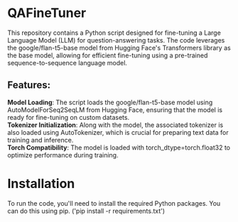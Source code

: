 # QAFineTuner

This repository contains a Python script designed for fine-tuning a Large Language Model (LLM) for question-answering tasks. The code leverages the google/flan-t5-base model from Hugging Face's Transformers library as the base model, allowing for efficient fine-tuning using a pre-trained sequence-to-sequence language model.

## Features:    
**Model Loading**: The script loads the google/flan-t5-base model using AutoModelForSeq2SeqLM from Hugging Face, ensuring that the model is ready for fine-tuning on custom datasets.    
**Tokenizer Initialization**: Along with the model, the associated tokenizer is also loaded using AutoTokenizer, which is crucial for preparing text data for training and inference.    
**Torch Compatibility**: The model is loaded with torch_dtype=torch.float32 to optimize performance during training.

# Installation
To run the code, you'll need to install the required Python packages. You can do this using pip.            ('pip install -r requirements.txt')

